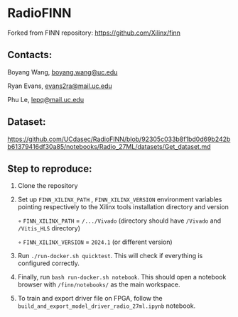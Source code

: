 # RadioFINN

Forked from FINN repository: https://github.com/Xilinx/finn

## Contacts:
Boyang Wang, boyang.wang@uc.edu

Ryan Evans, evans2ra@mail.uc.edu

Phu Le, lepq@mail.uc.edu

## Dataset:
https://github.com/UCdasec/RadioFINN/blob/92305c033b8f1bd0d69b242bb61379416df30a85/notebooks/Radio_27ML/datasets/Get_dataset.md

## Step to reproduce:
1. Clone the repository
2. Set up ```FINN_XILINX_PATH``` , ```FINN_XILINX_VERSION``` environment variables pointing respectively to the Xilinx tools installation directory and version

   ◦ ```FINN_XILINX_PATH``` = ```/.../Vivado``` (directory should have ```/Vivado``` and ```/Vitis_HLS``` directory)
   
   ◦ ```FINN_XILINX_VERSION``` = ```2024.1``` (or different version)

3. Run ```./run-docker.sh quicktest```. This will check if everything is configured correctly. 
4. Finally, run ```bash run-docker.sh notebook```. This should open a notebook browser with ```/finn/notebooks/``` as the main workspace.
5. To train and export driver file on FPGA, follow the ```build_and_export_model_driver_radio_27ml.ipynb``` notebook.
